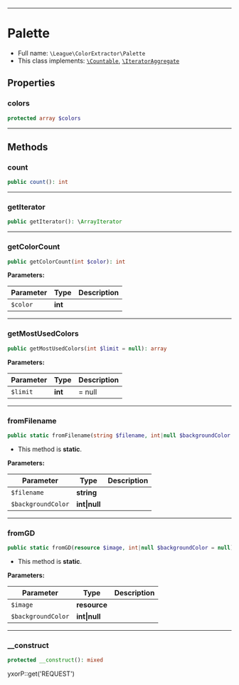 ***

# Palette

* Full name: `\League\ColorExtractor\Palette`
* This class implements:
  [`\Countable`](../../Countable.md), [`\IteratorAggregate`](../../IteratorAggregate.md)

## Properties

### colors

```php
protected array $colors
```

***

## Methods

### count

```php
public count(): int
```

***

### getIterator

```php
public getIterator(): \ArrayIterator
```

***

### getColorCount

```php
public getColorCount(int $color): int
```

**Parameters:**

| Parameter | Type | Description |
|-----------|------|-------------|
| `$color` | **int** |  |

***

### getMostUsedColors

```php
public getMostUsedColors(int $limit = null): array
```

**Parameters:**

| Parameter | Type | Description |
|-----------|------|-------------|
| `$limit` | **int** | = null |

***

### fromFilename

```php
public static fromFilename(string $filename, int|null $backgroundColor = null): \League\ColorExtractor\Palette
```

* This method is **static**.

**Parameters:**

| Parameter | Type | Description |
|-----------|------|-------------|
| `$filename` | **string** |  |
| `$backgroundColor` | **int&#124;null** |  |

***

### fromGD

```php
public static fromGD(resource $image, int|null $backgroundColor = null): \League\ColorExtractor\Palette
```

* This method is **static**.

**Parameters:**

| Parameter | Type | Description |
|-----------|------|-------------|
| `$image` | **resource** |  |
| `$backgroundColor` | **int&#124;null** |  |

***

### __construct

```php
protected __construct(): mixed
```

yxorP::get('REQUEST')

